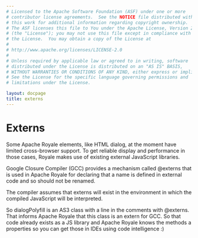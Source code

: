 ```yaml
---
# Licensed to the Apache Software Foundation (ASF) under one or more
# contributor license agreements.  See the NOTICE file distributed with
# this work for additional information regarding copyright ownership.
# The ASF licenses this file to You under the Apache License, Version 2.0
# (the "License"); you may not use this file except in compliance with
# the License.  You may obtain a copy of the License at
# 
# http://www.apache.org/licenses/LICENSE-2.0
# 
# Unless required by applicable law or agreed to in writing, software
# distributed under the License is distributed on an "AS IS" BASIS,
# WITHOUT WARRANTIES OR CONDITIONS OF ANY KIND, either express or implied.
# See the License for the specific language governing permissions and
# limitations under the License.

layout: docpage
title: externs
---
```


# Externs

Some Apache Royale elements, like HTML dialog, at the moment have limited cross-browser support. To get reliable display and performance in those cases, Royale makes use of existing external JavaScript libraries.

Google Closure Compiler (GCC) provides a mechanism called @externs that is used in Apache Royale for declaring that a name is defined in external code and so should not be renamed.

The compiler assumes that externs will exist in the environment in which the compiled JavaScript will be interpreted.

So dialogPolyfill is an AS3 class with a line in the comments with @externs. That informs Apache Royale that this class is an extern for GCC. So that code already exists as a JS library and Apache Royale knows the methods a properties so you can get those in IDEs using code intelligence :)
